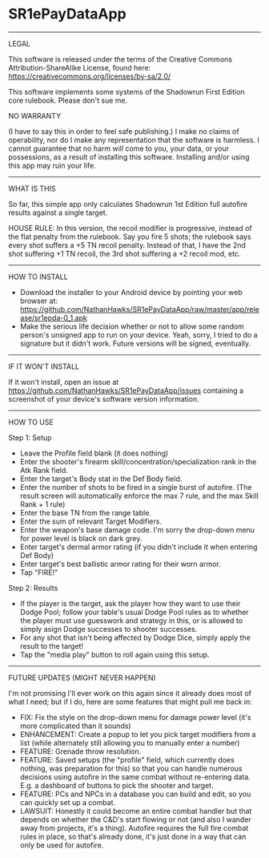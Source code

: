 # SR1ePayDataApp
----------------------------------------------------
LEGAL

This software is released under the terms of the Creative Commons Attribution-ShareAlike License, found here: https://creativecommons.org/licenses/by-sa/2.0/

This software implements some systems of the Shadowrun First Edition core rulebook. Please don't sue me.

NO WARRANTY

(I have to say this in order to feel safe publishing.) I make no claims of operability, nor do I make any representation that the software is harmless. I cannot guarantee that no harm will come to you, your data, or your possessions, as a result of installing this software. Installing and/or using this app may ruin your life. 

----------------------------------------------------
WHAT IS THIS

So far, this simple app only calculates Shadowrun 1st Edition full autofire results against a single target. 

HOUSE RULE: In this version, the recoil modifier is progressive, instead of the flat penalty from the rulebook. Say you fire 5 shots; the rulebook says every shot suffers a +5 TN recoil penalty. Instead of that, I have the 2nd shot suffering +1 TN recoil, the 3rd shot suffering a +2 recoil mod, etc.

----------------------------------------------------
HOW TO INSTALL
- Download the installer to your Android device by pointing your web browser at: https://github.com/NathanHawks/SR1ePayDataApp/raw/master/app/release/sr1epda-0_1.apk
- Make the serious life decision whether or not to allow some random person's unsigned app to run on your device. Yeah, sorry, I tried to do a signature but it didn't work. Future versions will be signed, eventually.

----------------------------------------------------
IF IT WON'T INSTALL

If it won't install, open an issue at https://github.com/NathanHawks/SR1ePayDataApp/issues containing a screenshot of your device's software version information.

----------------------------------------------------
HOW TO USE

Step 1: Setup
- Leave the Profile field blank (it does nothing)
- Enter the shooter's firearm skill/concentration/specialization rank in the Atk Rank field.
- Enter the target's Body stat in the Def Body field.
- Enter the number of shots to be fired in a single burst of autofire. (The result screen will automatically enforce the max 7 rule, and the max Skill Rank + 1 rule)
- Enter the base TN from the range table.
- Enter the sum of relevant Target Modifiers.
- Enter the weapon's base damage code. I'm sorry the drop-down menu for power level is black on dark grey.
- Enter target's dermal armor rating (if you didn't include it when entering Def Body)
- Enter target's best ballistic armor rating for their worn armor.
- Tap "FIRE!"

Step 2: Results
- If the player is the target, ask the player how they want to use their Dodge Pool; follow your table's usual Dodge Pool rules as to whether the player must use guesswork and strategy in this, or is allowed to simply asign Dodge successes to shooter successes.
- For any shot that isn't being affected by Dodge Dice, simply apply the result to the target!
- Tap the "media play" button to roll again using this setup.

----------------------------------------------------
FUTURE UPDATES (MIGHT NEVER HAPPEN)

I'm not promising I'll ever work on this again since it already does most of what I need; but if I do, here are some features that might pull me back in:

- FIX: Fix the style on the drop-down menu for damage power level (it's more complicated than it sounds)
- ENHANCEMENT: Create a popup to let you pick target modifiers from a list (while alternately still allowing you to manually enter a number)
- FEATURE: Grenade throw resolution.
- FEATURE: Saved setups (the "profile" field, which currently does nothing, was preparation for this) so that you can handle numerous decisions using autofire in the same combat without re-entering data. E.g. a dashboard of buttons to pick the shooter and target.
- FEATURE: PCs and NPCs in a database you can build and edit, so you can quickly set up a combat.
- LAWSUIT: Honestly it could become an entire combat handler but that depends on whether the C&D's start flowing or not (and also I wander away from projects, it's a thing). Autofire requires the full fire combat rules in place, so that's already done, it's just done in a way that can only be used for autofire.
